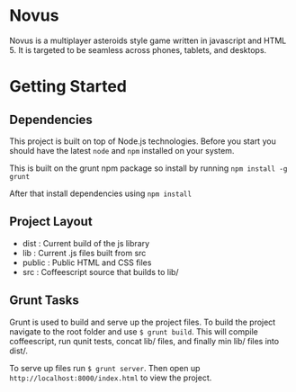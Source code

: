 Novus
===========
Novus is a multiplayer asteroids style game written in javascript and HTML 5. It is targeted to be seamless across phones, tablets, and desktops.

# Getting Started

## Dependencies

This project is built on top of Node.js technologies. Before you start you should have the latest `node` and `npm` installed on your system.

This is built on the grunt npm package so install by running `npm install -g grunt`

After that install dependencies using `npm install`

 ## Project Layout

 * dist : Current build of the js library
 * lib : Current .js files built from src
 * public : Public HTML and CSS files
 * src : Coffeescript source that builds to lib/

 ## Grunt Tasks

 Grunt is used to build and serve up the project files. To build the project navigate to the root folder and use `$ grunt build`. This will compile coffeescript, run qunit tests, concat lib/ files, and finally min lib/ files into dist/.

 To serve up files run `$ grunt server`. Then open up `http://localhost:8000/index.html` to view the project.